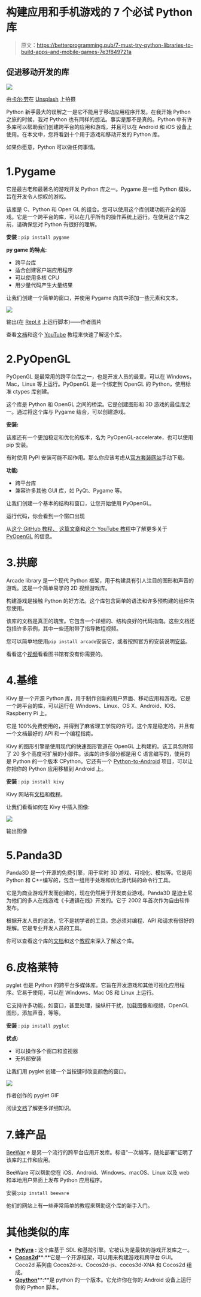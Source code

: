 # 构建应用和手机游戏的 7 个必试 Python 库

> 原文：<https://betterprogramming.pub/7-must-try-python-libraries-to-build-apps-and-mobile-games-7e3f849721a>

## 促进移动开发的库

![](img/8f6273a4994c94f4a7a22638c62d4dd2.png)

由[卡尔·劳](https://unsplash.com/@carltraw?utm_source=medium&utm_medium=referral)在 [Unsplash](https://unsplash.com?utm_source=medium&utm_medium=referral) 上拍摄

Python 新手最大的误解之一是它不能用于移动应用程序开发。在我开始 Python 之旅的时候，我对 Python 也有同样的想法。事实是那不是真的。Python 中有许多库可以帮助我们创建跨平台的应用和游戏，并且可以在 Android 和 iOS 设备上使用。在本文中，您将看到十个用于游戏和移动开发的 Python 库。

如果你愿意，Python 可以做任何事情。

# 1.Pygame

它是最古老和最著名的游戏开发 Python 库之一。Pygame 是一组 Python 模块，旨在开发令人惊叹的游戏。

该库是 C、Python 和 Open GL 的组合。您可以使用这个库创建功能齐全的游戏。它是一个跨平台的库，可以在几乎所有的操作系统上运行。在使用这个库之前，请确保您对 Python 有很好的理解。

**安装** : `pip install pygame`

**py game 的特点:**

*   跨平台库
*   适合创建客户端应用程序
*   可以使用多核 CPU
*   用少量代码产生大量结果

让我们创建一个简单的窗口，并使用 Pygame 向其中添加一些元素和文本。

![](img/8d1be8cbd139a3be9a8bfb302643a087.png)

输出(在 [Repl.it](https://replit.com/@Abhayparashar31/Pygamedemo) 上运行脚本)——作者图片

查看[文档](https://pygame.readthedocs.io/en/latest/1_intro/intro.html)和这个 [YouTube](https://www.youtube.com/watch?v=FfWpgLFMI7w) 教程来快速了解这个库。

# 2.PyOpenGL

PyOpenGL 是最常用的跨平台库之一，也是开发人员的最爱。可以在 Windows，Mac，Linux 等上运行。PyOpenGL 是一个绑定到 OpenGL 的 Python，使用标准 ctypes 库创建。

这个库是 Python 和 OpenGL 之间的桥梁。它是创建图形和 3D 游戏的最佳库之一。通过将这个库与 Pygame 结合，可以创建游戏。

**安装:**

该库还有一个更加稳定和优化的版本，名为 PyOpenGL-accelerate，也可以使用 pip 安装。

有时使用 PyPI 安装可能不起作用。那么你应该考虑从[官方套装网站](http://pyopengl.sourceforge.net/)手动下载。

**功能:**

*   跨平台库
*   兼容许多其他 GUI 库，如 PyQt、Pygame 等。

让我们创建一个基本的结构和窗口，让您开始使用 PyOpenGL。

运行代码，你会看到一个窗口出现

从[这个 GitHub 教程、](https://github.com/jcteng/python-opengl-tutorial) [这篇文章](https://pythonprogramming.net/opengl-rotating-cube-example-pyopengl-tutorial/)和[这个 YouTube 教程](https://www.youtube.com/watch?v=R4n4NyDG2hI&list=PLQVvvaa0QuDdfGpqjkEJSeWKGCP31__wD)中了解更多关于 [PyOpenGL](http://pyopengl.sourceforge.net/) 的信息。

# 3.拱廊

Arcade library 是一个现代 Python 框架，用于构建具有引人注目的图形和声音的游戏。这是一个简单易学的 2D 视频游戏库。

构建游戏是接触 Python 的好方法。这个库包含简单的语法和许多预构建的组件供您使用。

该库的文档是真正的瑰宝。它包含一个详细的、结构良好的代码指南。这些文档还包括许多示例，其中一些还附带了指导教程视频。

您可以简单地使用`pip install arcade`安装它，或者按照官方的安装说明[安装](https://arcade.academy/installation.html#installation-instructions)。

看看这个[视频](https://vimeo.com/167449640)看看图书馆有没有你需要的。

# 4.基维

Kivy 是一个开源 Python 库，用于制作创新的用户界面、移动应用和游戏。它是一个跨平台的库，可以运行在 Windows、Linux、OS X、Android、IOS、Raspberry Pi 上。

它是 100%免费使用的，并得到了麻省理工学院的许可。这个库是稳定的，并且有一个文档最好的 API 和一个编程指南。

Kivy 的图形引擎是使用现代的快速图形管道在 OpenGL 上构建的。该工具包附带了 20 多个高度可扩展的小部件。该库的许多部分都是用 C 语言编写的，使用的是 Python 的一个版本 CPython。它还有一个 [Python-to-Android](https://python-for-android.readthedocs.io/en/latest/) 项目，可以让你把你的 Python 应用移植到 Android 上。

**安装** : `pip install kivy`

Kivy 网站有[文档](https://kivy.org/doc/stable/)和[教程](https://kivy.org/doc/stable/tutorials-index.html)。

让我们看看如何在 Kivy 中插入图像:

![](img/9ae3f53c36e376f2599c2cf4e0092ffb.png)

输出图像

# 5.Panda3D

Panda3D 是一个开源的免费引擎，用于实时 3D 游戏、可视化、模拟等。它是用 Python 和 C++编写的，包含一组用于处理和优化源代码的命令行工具。

它是为商业游戏开发而创建的，现在仍然用于开发商业游戏。Panda3D 是迪士尼为他们的多人在线游戏《卡通镇在线》开发的。它于 2002 年首次作为自由软件发布。

根据开发人员的说法，它不是初学者的工具。您必须对编程、API 和请求有很好的理解。它是专业开发人员的工具。

你可以查看这个库的[文档](https://docs.panda3d.org/1.10/python/index)和这个[教程](https://www.youtube.com/watch?v=LNMz52Pkl_U&list=PL1P11yPQAo7oEAGuPcqMnn9ZWHLWP3-Lc)来深入了解这个库。

# 6.皮格莱特

pyglet 也是 Python 的跨平台多媒体库。它旨在开发游戏和其他可视化应用程序。它易于使用，可以在 Windows、Mac OS 和 Linux 上运行。

它支持许多功能，如窗口，甚至处理，操纵杆干扰，加载图像和视频，OpenGL 图形，添加声音，等等。

**安装** : `pip install pyglet`

**优点:**

*   可以操作多个窗口和监视器
*   无外部安装

让我们用 pyglet 创建一个当按键时改变颜色的窗口。

![](img/08145ddd46a01e4c4df755f3694de77b.png)

作者创作的 pyglet GIF

阅读[文档](https://pyglet.readthedocs.io/en/latest/)了解更多详细知识。

# 7.蜂产品

[BeeWar](https://docs.beeware.org/en/latest/index.html) e 是另一个流行的跨平台应用开发库。标语“一次编写，随处部署”证明了该库的工作和应用。

BeeWare 可以帮助您在 iOS、Android、Windows、macOS、Linux 以及 web 和本地用户界面上发布 Python 应用程序。

安装:`pip install beeware`

他们的网站上有一些非常简单的教程来帮助这个库的新手入门。

# 其他类似的库

*   [**PyKyra**](http://freshmeat.sourceforge.net/projects/pykyra) **:** 这个库基于 SDL 和基拉引擎。它被认为是最快的游戏开发库之一。
*   [**Cocos2d**](http://cocos2d.org/)**:**它是一个开源框架，可以用来构建游戏和跨平台 GUI。Coco2d 系列由 Cocos2d-x、Cocos2d-js、cocos3d-XNA 和 Cocos2d 组成。
*   [**Qpython**](https://www.qpython.org/)**:**是 python 的一个版本。它允许你在你的 Android 设备上运行你的 Python 脚本。